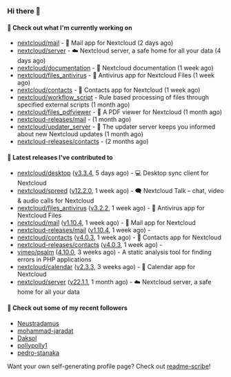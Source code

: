 ### Hi there 👋

#### 👷 Check out what I'm currently working on

- [nextcloud/mail](https://github.com/nextcloud/mail) - 💌 Mail app for Nextcloud (2 days ago)
- [nextcloud/server](https://github.com/nextcloud/server) - ☁️ Nextcloud server, a safe home for all your data (4 days ago)
- [nextcloud/documentation](https://github.com/nextcloud/documentation) - 📘 Nextcloud documentation (1 week ago)
- [nextcloud/files_antivirus](https://github.com/nextcloud/files_antivirus) - 👾 Antivirus app for Nextcloud Files (1 week ago)
- [nextcloud/contacts](https://github.com/nextcloud/contacts) - 📇 Contacts app for Nextcloud (1 week ago)
- [nextcloud/workflow_script](https://github.com/nextcloud/workflow_script) - Rule based processing of files through specified external scripts (1 month ago)
- [nextcloud/files_pdfviewer](https://github.com/nextcloud/files_pdfviewer) - :book: A PDF viewer for Nextcloud (1 month ago)
- [nextcloud-releases/mail](https://github.com/nextcloud-releases/mail) -  (1 month ago)
- [nextcloud/updater_server](https://github.com/nextcloud/updater_server) - :repeat_one: The updater server keeps you informed about new Nextcloud updates (1 month ago)
- [nextcloud-releases/contacts](https://github.com/nextcloud-releases/contacts) -  (2 months ago)

#### 🔭 Latest releases I've contributed to

- [nextcloud/desktop](https://github.com/nextcloud/desktop) ([v3.3.4](https://github.com/nextcloud/desktop/releases/tag/v3.3.4), 5 days ago) - 💻 Desktop sync client for Nextcloud
- [nextcloud/spreed](https://github.com/nextcloud/spreed) ([v12.2.0](https://github.com/nextcloud/spreed/releases/tag/v12.2.0), 1 week ago) - 🗨️ Nextcloud Talk – chat, video &amp; audio calls for Nextcloud
- [nextcloud/files_antivirus](https://github.com/nextcloud/files_antivirus) ([v3.2.2](https://github.com/nextcloud/files_antivirus/releases/tag/v3.2.2), 1 week ago) - 👾 Antivirus app for Nextcloud Files
- [nextcloud/mail](https://github.com/nextcloud/mail) ([v1.10.4](https://github.com/nextcloud/mail/releases/tag/v1.10.4), 1 week ago) - 💌 Mail app for Nextcloud
- [nextcloud-releases/mail](https://github.com/nextcloud-releases/mail) ([v1.10.4](https://github.com/nextcloud-releases/mail/releases/tag/v1.10.4), 1 week ago) - 
- [nextcloud/contacts](https://github.com/nextcloud/contacts) ([v4.0.3](https://github.com/nextcloud/contacts/releases/tag/v4.0.3), 1 week ago) - 📇 Contacts app for Nextcloud
- [nextcloud-releases/contacts](https://github.com/nextcloud-releases/contacts) ([v4.0.3](https://github.com/nextcloud-releases/contacts/releases/tag/v4.0.3), 1 week ago) - 
- [vimeo/psalm](https://github.com/vimeo/psalm) ([4.10.0](https://github.com/vimeo/psalm/releases/tag/4.10.0), 3 weeks ago) - A static analysis tool for finding errors in PHP applications
- [nextcloud/calendar](https://github.com/nextcloud/calendar) ([v2.3.3](https://github.com/nextcloud/calendar/releases/tag/v2.3.3), 3 weeks ago) - 📆 Calendar app for Nextcloud
- [nextcloud/server](https://github.com/nextcloud/server) ([v22.1.1](https://github.com/nextcloud/server/releases/tag/v22.1.1), 1 month ago) - ☁️ Nextcloud server, a safe home for all your data

#### 👯 Check out some of my recent followers

- [Neustradamus](https://github.com/Neustradamus)
- [mohammad-jaradat](https://github.com/mohammad-jaradat)
- [Daksol](https://github.com/Daksol)
- [pollypolly1](https://github.com/pollypolly1)
- [pedro-stanaka](https://github.com/pedro-stanaka)

Want your own self-generating profile page? Check out [readme-scribe](https://github.com/muesli/readme-scribe)!
